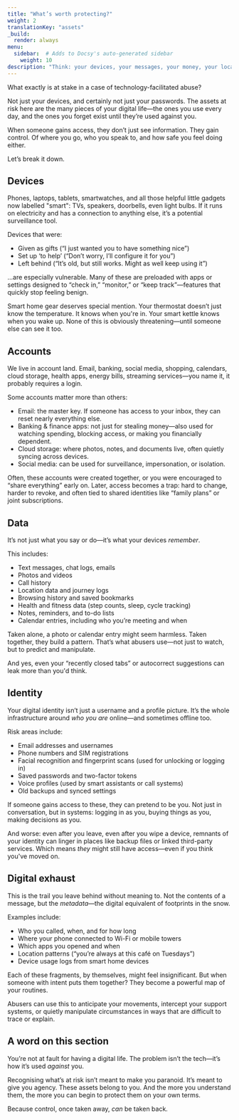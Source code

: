 ```yaml
---
title: "What’s worth protecting?"
weight: 2
translationKey: "assets"
_build:
  render: always
menu:
  sidebar:  # Adds to Docsy's auto-generated sidebar
    weight: 10
description: "Think: your devices, your messages, your money, your location—even your identity. If it can be seen, stolen, or sabotaged, it goes here."
---
```


What exactly is at stake in a case of technology-facilitated abuse?

Not just your devices, and certainly not just your passwords. The assets at risk here are the many pieces of your digital life—the ones you use every day, and the ones you forget exist until they’re used against you.

When someone gains access, they don’t just see information. They gain control. Of where you go, who you speak to, and how safe you feel doing either.

Let’s break it down.

## Devices

Phones, laptops, tablets, smartwatches, and all those helpful little gadgets now labelled "smart": TVs, speakers, doorbells, even light bulbs. If it runs on electricity and has a connection to anything else, it’s a potential surveillance tool.

Devices that were:

* Given as gifts (“I just wanted you to have something nice”)
* Set up ‘to help’ (“Don’t worry, I’ll configure it for you”)
* Left behind (“It’s old, but still works. Might as well keep using it”)

...are especially vulnerable. Many of these are preloaded with apps or settings designed to “check in,” “monitor,” or “keep track”—features that quickly stop feeling benign.

Smart home gear deserves special mention. Your thermostat doesn’t just know the temperature. It knows when you're in. Your smart kettle knows when you wake up. None of this is obviously threatening—until someone else can see it too.

## Accounts

We live in account land. Email, banking, social media, shopping, calendars, cloud storage, health apps, energy bills, streaming services—you name it, it probably requires a login.

Some accounts matter more than others:

* Email: the master key. If someone has access to your inbox, they can reset nearly everything else.
* Banking & finance apps: not just for stealing money—also used for watching spending, blocking access, or making you financially dependent.
* Cloud storage: where photos, notes, and documents live, often quietly syncing across devices.
* Social media: can be used for surveillance, impersonation, or isolation.

Often, these accounts were created together, or you were encouraged to “share everything” early on. Later, access becomes a trap: hard to change, harder to revoke, and often tied to shared identities like “family plans” or joint subscriptions.

## Data

It’s not just what you say or do—it’s what your devices *remember*.

This includes:

* Text messages, chat logs, emails
* Photos and videos
* Call history
* Location data and journey logs
* Browsing history and saved bookmarks
* Health and fitness data (step counts, sleep, cycle tracking)
* Notes, reminders, and to-do lists
* Calendar entries, including who you’re meeting and when

Taken alone, a photo or calendar entry might seem harmless. Taken together, they build a pattern. That’s what abusers use—not just to watch, but to predict and manipulate.

And yes, even your “recently closed tabs” or autocorrect suggestions can leak more than you'd think.

## Identity

Your digital identity isn’t just a username and a profile picture. It’s the whole infrastructure around *who you are* online—and sometimes offline too.

Risk areas include:

* Email addresses and usernames
* Phone numbers and SIM registrations
* Facial recognition and fingerprint scans (used for unlocking or logging in)
* Saved passwords and two-factor tokens
* Voice profiles (used by smart assistants or call systems)
* Old backups and synced settings

If someone gains access to these, they can pretend to be you. Not just in conversation, but in systems: logging in as you, buying things as you, making decisions as you.

And worse: even after you leave, even after you wipe a device, remnants of your identity can linger in places like backup files or linked third-party services. Which means *they* might still have access—even if you think you've moved on.

## Digital exhaust

This is the trail you leave behind without meaning to. Not the contents of a message, but the *metadata*—the digital equivalent of footprints in the snow.

Examples include:

* Who you called, when, and for how long
* Where your phone connected to Wi-Fi or mobile towers
* Which apps you opened and when
* Location patterns (“you’re always at this café on Tuesdays”)
* Device usage logs from smart home devices

Each of these fragments, by themselves, might feel insignificant. But when someone with intent puts them together? They become a powerful map of your routines.

Abusers can use this to anticipate your movements, intercept your support systems, or quietly manipulate circumstances in ways that are difficult to trace or explain.

## A word on this section

You’re not at fault for having a digital life. The problem isn’t the tech—it’s how it’s used *against* you.

Recognising what’s at risk isn’t meant to make you paranoid. It’s meant to give you agency. These assets belong to you. And the more you understand them, the more you can begin to protect them on your own terms.

Because control, once taken away, *can* be taken back.
